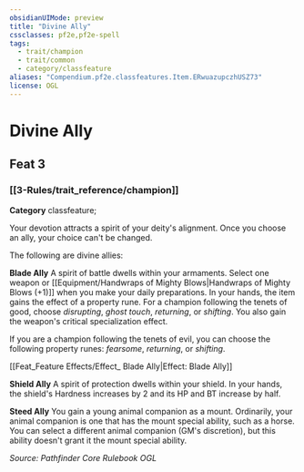 ```yaml
---
obsidianUIMode: preview
title: "Divine Ally"
cssclasses: pf2e,pf2e-spell
tags:
  - trait/champion
  - trait/common
  - category/classfeature
aliases: "Compendium.pf2e.classfeatures.Item.ERwuazupczhUSZ73"
license: OGL
---
```

# Divine Ally
## Feat 3
### [[3-Rules/trait_reference/champion]]

**Category** classfeature; 




Your devotion attracts a spirit of your deity's alignment. Once you choose an ally, your choice can't be changed.

The following are divine allies:

**Blade Ally** A spirit of battle dwells within your armaments. Select one weapon or [[Equipment/Handwraps of Mighty Blows|Handwraps of Mighty Blows (+1)]] when you make your daily preparations. In your hands, the item gains the effect of a property rune. For a champion following the tenets of good, choose _disrupting_, _ghost touch_, _returning_, or _shifting_. You also gain the weapon's critical specialization effect.

If you are a champion following the tenets of evil, you can choose the following property runes: _fearsome_, _returning_, or _shifting_.

[[Feat_Feature Effects/Effect_ Blade Ally|Effect: Blade Ally]]

**Shield Ally** A spirit of protection dwells within your shield. In your hands, the shield's Hardness increases by 2 and its HP and BT increase by half.

**Steed Ally** You gain a young animal companion as a mount. Ordinarily, your animal companion is one that has the mount special ability, such as a horse. You can select a different animal companion (GM's discretion), but this ability doesn't grant it the mount special ability.

*Source: Pathfinder Core Rulebook*
*OGL*